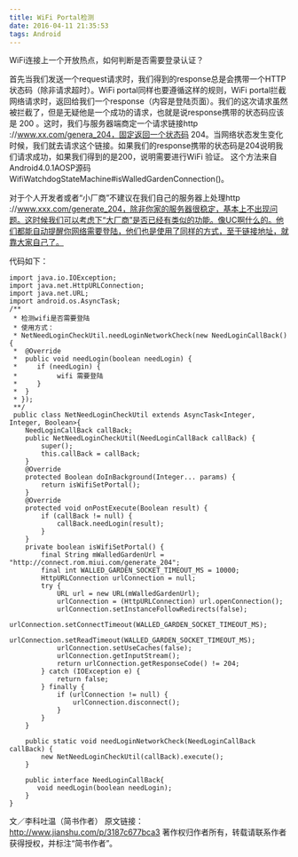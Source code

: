 ```yaml
---
title: WiFi Portal检测
date: 2016-04-11 21:35:53
tags: Android
---
```

WiFi连接上一个开放热点，如何判断是否需要登录认证？

首先当我们发送一个request请求时，我们得到的response总是会携带一个HTTP状态码（除非请求超时）。WiFi portal同样也要遵循这样的规则，WiFi portal拦截网络请求时，返回给我们一个response（内容是登陆页面）。我们的这次请求虽然被拦截了，但是无疑他是一个成功的请求，也就是说response携带的状态码应该是 200 。这时，我们与服务器端商定一个请求链接http ://www.xx.com/genera_204，固定返回一个状态码 204。当网络状态发生变化时候，我们就去请求这个链接。如果我们的response携带的状态码是204说明我们请求成功，如果我们得到的是200，说明需要进行WiFi 验证。
这个方法来自Android4.0.1AOSP源码 WifiWatchdogStateMachine#isWalledGardenConnection()。

对于个人开发者或者“小厂商”不建议在我们自己的服务器上处理http ://www.xxx.com/generate_204，除非你家的服务器很稳定，基本上不出现问题。这时候我们可以考虑下“大厂商”是否已经有类似的功能。像UC啊什么的。他们都能自动提醒你网络需要登陆，他们也是使用了同样的方式，至于链接地址，就靠大家自己了。
<!--more-->
代码如下：
```
import java.io.IOException;
import java.net.HttpURLConnection;
import java.net.URL;
import android.os.AsyncTask;
/**
 * 检测wifi是否需要登陆
 * 使用方式：
 * NetNeedLoginCheckUtil.needLoginNetworkCheck(new NeedLoginCallBack() {
 *  @Override
 *  public void needLogin(boolean needLogin) {
 *     if (needLogin) {
 *          wifi 需要登陆
 *     }
 *  }
 * });
 **/
 public class NetNeedLoginCheckUtil extends AsyncTask<Integer, Integer, Boolean>{
    NeedLoginCallBack callBack;
    public NetNeedLoginCheckUtil(NeedLoginCallBack callBack) {
        super();
        this.callBack = callBack;
    }    
    @Override
    protected Boolean doInBackground(Integer... params) {
        return isWifiSetPortal();
    }    
    @Override
    protected void onPostExecute(Boolean result) {
        if (callBack != null) {
            callBack.needLogin(result);
        }
    }
    private boolean isWifiSetPortal() {  
        final String mWalledGardenUrl = "http://connect.rom.miui.com/generate_204";  
        final int WALLED_GARDEN_SOCKET_TIMEOUT_MS = 10000;  
        HttpURLConnection urlConnection = null;  
        try {  
            URL url = new URL(mWalledGardenUrl);  
            urlConnection = (HttpURLConnection) url.openConnection();  
            urlConnection.setInstanceFollowRedirects(false);  
            urlConnection.setConnectTimeout(WALLED_GARDEN_SOCKET_TIMEOUT_MS);  
            urlConnection.setReadTimeout(WALLED_GARDEN_SOCKET_TIMEOUT_MS);  
            urlConnection.setUseCaches(false);  
            urlConnection.getInputStream();  
            return urlConnection.getResponseCode() != 204;  
        } catch (IOException e) {  
            return false;  
        } finally {  
            if (urlConnection != null) {  
                urlConnection.disconnect();  
            }  
        }  
    }  

    public static void needLoginNetworkCheck(NeedLoginCallBack callBack) {
        new NetNeedLoginCheckUtil(callBack).execute();
    }    

    public interface NeedLoginCallBack{
       void needLogin(boolean needLogin);
    }
}
```

文／李科吐温（简书作者）
原文链接：http://www.jianshu.com/p/3187c677bca3
著作权归作者所有，转载请联系作者获得授权，并标注“简书作者”。
